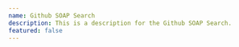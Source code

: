```yaml
---
name: Github SOAP Search
description: This is a description for the Github SOAP Search.
featured: false
---
```

